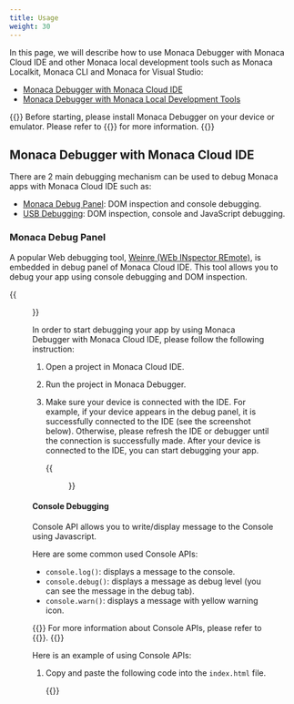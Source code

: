 ```yaml
---
title: Usage
weight: 30
---
```


In this page, we will describe how to use Monaca Debugger with Monaca
Cloud IDE and other Monaca local development tools such as Monaca
Localkit, Monaca CLI and Monaca for Visual Studio:

- [Monaca Debugger with Monaca Cloud IDE](#monaca-debugger-with-monaca-cloud-ide)
- [Monaca Debugger with Monaca Local Development Tools](#monaca-debugger-with-monaca-local-development-tools)

{{<note>}}
    Before starting, please install Monaca Debugger on your device or emulator. Please refer to {{<link href="../installation" title="How to Install Monaca Debugger">}} for more information.
{{</note>}}

##  Monaca Debugger with Monaca Cloud IDE

There are 2 main debugging mechanism can be used to debug Monaca apps
with Monaca Cloud IDE such as:

-   [Monaca Debug Panel](#debugger-debug-panel): DOM inspection and console debugging.
-   [USB Debugging](#debugger-usb-debug): DOM inspection, console and JavaScript debugging.

### <a name="debugger-debug-panel"></a> Monaca Debug Panel

A popular Web debugging tool, [Weinre (WEb INspector REmote)](https://people.apache.org/~pmuellr/weinre/docs/latest/), is
embedded in debug panel of Monaca Cloud IDE. This tool allows you to
debug your app using console debugging and DOM inspection.

{{<figure src="/images/debugger/manual/debug/1.png" title="Debug Panel inside Monaca Cloud IDE">}}

In order to start debugging your app by using Monaca Debugger with
Monaca Cloud IDE, please follow the following instruction:

1.  Open a project in Monaca Cloud IDE.
2.  Run the project in Monaca Debugger.
3.  Make sure your device is connected with the IDE. For example, if
    your device appears in the debug panel, it is successfully connected
    to the IDE (see the screenshot below). Otherwise, please refresh the
    IDE or debugger until the connection is successfully made. After
    your device is connected to the IDE, you can start debugging your
    app.

    {{<figure src="/images/debugger/manual/debug/2.png">}}

#### Console Debugging

Console API allows you to write/display message to the Console using
Javascript.

Here are some common used Console APIs:

-   `console.log()`: displays a message to the console.
-   `console.debug()`: displays a message as debug level (you can see
    the message in the debug tab).
-   `console.warn()`: displays a message with yellow warning icon.

{{<note>}}
    For more information about Console APIs, please refer to {{<link href="https://developer.chrome.com/devtools/docs/console-api" title="Console API references">}}.
{{</note>}}

Here is an example of using Console APIs:

1.  Copy and paste the following code into the `index.html` file.

    {{<highlight html>}}
<!DOCTYPE HTML>
<html>
    <head>
        <meta charset="utf-8">
        <meta name="viewport" content="width=device-width, height=device-height, initial-scale=1, maximum-scale=1, user-scalable=no">
        <script src="components/loader.js"></script>
        <link rel="stylesheet" href="components/loader.css">
        <link rel="stylesheet" href="css/style.css">
        <script>
            var a = 1;
            var b = 2;

            function debug(){
                var c = a + b;
                console.log("debug() function is executed!");
                console.log("executed! variable c is " + c);
            }

            debug();
        </script>
    </head>
    <body>
        <h1>Hello World!</h1>
    </body>
</html>
    {{</highlight>}}

2.  Save the code and connect Monaca Debugger with Monaca Cloud IDE. Run
    the project in Monaca Cloud IDE. Now you can see those messages in
    the debug panel in Monaca Cloud IDE and in the app log inside the
    Monaca Debugger.

    {{<figure src="/images/debugger/manual/debug/3.png" title="Debug Panel in Monaca Cloud IDE">}}
    {{<figure src="/images/debugger/manual/debug/6.png" title="App Log in Monaca Debugger" width="300">}}

3.  This debug panel also allows you to see the error log of your app as
    well.

    {{<figure src="/images/debugger/manual/debug/4.png">}}

#### DOM Inspection

DOM (Document Object Model) Inspection allows you to:

-   view DOM structure of the currently active page.
-   modify the DOM structure as well as CSS of the page with live
    update.

For more information, please refer to [DOM Inspection and Style Editing](https://developer.chrome.com/devtools/docs/dom-and-styles).

{{<figure src="/images/debugger/manual/debug/5.png" title="DOM Inspection inside Debug Panel">}}

### <a name="debugger-usb-debug"></a> USB Debugging

With USB debugging, you can:

-   Console debugging: uses console to diplay messages and set debugging
    sessions.
-   DOM inspection: views and modifies DOM structures with live updates.
-   JavaScript debugging: profiles JavaScript performance, sets
    breakpoint and execution control.

There are two ways to implement USB debugging depends on what kind of
device you use:

1.  If you are using iOS device, you can use [Safari Remote Debugging](#usb-debugging-ios).
2.  If you are using Android device, you can use [Chrome Remote Debugging](#usb-debugging-android).

#### <a name="usb-debugging-ios"></a> *Safari Remote Debugging (for iOS and Mac only)*

{{<note>}}
    You are required to do some setups before using USB debugging with Monaca. Please refer to {{<link href="#pre-debug-app" title="Prerequisite for USB Debugging with Monaca">}}.
{{</note>}}

1.  Connect your iOS device to your Mac via a USB cable.
2.  Run your Monaca project in your Monaca custom built debugger.
3.  Open Safari app and go to `Develop` menu. Your iOS device's name
    should be shown in the list. Then, you can select each available
    page of Monaca app from a submenu belonged to your device's name.

    {{<figure src="/images/debugger/manual/debug/9.png">}}

4.  Then, the Web Inspector window will appear. In this window, you can
    use timing HTTP requests, profiling JavaScript, manipulating the DOM
    tree, and more. In order to learn how to use Web Inspector, please
    refer to [Safari Web Inspector](https://developer.apple.com/library/ios/documentation/AppleApplications/Conceptual/Safari_Developer_Guide/Introduction/Introduction.html#//apple_ref/doc/uid/TP40007874).

    {{<figure src="/images/debugger/manual/debug/10.png">}}

#### <a name="usb-debugging-android"></a> <b>Chrome Remote Debugging (for Android with Google Chrome Browser)</b>

{{<note>}}
    You are required to do some setups before using USB debugging with Monaca. Please refer to {{<link href="#pre-debug-app" title="Prerequisite for USB Debugging with Monaca">}}.
{{</note>}}

1.  Connect your Android device to your PC via a USB cable.
2.  Run your Monaca project in Monaca Debugger.
3.  In Chrome address bar, enter `chrome://inspect/`.
4.  Then, the Devices page appears as shown below. Your connected
    Android device should be shown there. Click {{<guilabel name="inspect">}} belonged to your
    device.

    {{<figure src="/images/debugger/manual/debug/7.png">}}

5.  Then, the Chrome Inspection page should be appeared. Now you can
    start debugging your Monaca app. For more information, please refer
    to [How to Use Chrome DevTools](https://developer.chrome.com/devtools).

    {{<figure src="/images/debugger/manual/debug/8.png">}}

##  Monaca Debugger with Monaca Local Development Tools

Monaca local development tools are Monaca CLI, Monaca Localkit and
Monaca for Visual Studio.

### <a name="pre-debug-app"></a>  Prerequisite for USB Debugging with Monaca

<table class="small">
    <tr>
        <th width="15%">Platform</th>
        <th>iOS</th>
        <th>Android</th>
    </tr>
    <tr>
        <td><b>Monaca Debugger</b></td>
        <td><a href="../installation/debugger_ios/#custom-debugger-ios">Custom built Monaca Debugger only</a></td>
        <td>Either store version or custom built <a href="../installation/debugger_android/">Monaca Debugger</a></td>
    </tr>
    <tr>
        <td><b>Install Driver</b></td>
        <td>For Windows, please install iTunes to install the driver for iOS devices. For Mac OS X, necessary drivers should be already installed.</td>
        <td>For Windows, you need to check the device manufacturer to find the appropriate driver for the device. For Mac OS X, the system will automatically find the device without any installation.</td>
    </tr>
    <tr>
        <td><b>Enable USB Debug</b></td>
        <td>Enable Web Inspector in iOS device:
            <ul>
                <li>Go to <code>Settings ‣ Safari</code></li>
                <li>Scroll down and select <code>Advanced</code>.</li>
                <li>Switch on <code>Web Inspector</code>.</li>
            </ul>
        </td>
        <td>Enable USB debugging in Android device:
            <ul>
                <li>Go to <code>Settings ‣ More</code></li>
                <li>Select <code>Developer options</code>.</li>
                <li>Tick <code>USB Debugging</code>.</li>
            </ul>
        </td>
    </tr>
    <tr>
        <td><b>Trust Connection</b></td>
        <td>The connected device should display if you trust the host computer. Please trust the computer in order to get connected.</td>
        <td>The connected device should display if you trust the host computer. Please trust the computer in order to get connected.</td>
    </tr>
</table>

### USB Debugging with Monaca Local Development Tools

In order to start this debugging, please do as follows:

1.  Pair Monaca Debugger with the host PC (running Monaca local tool
    such as Monaca Localkit, Monaca CLI or Monaca for Visual Studio).
    You may want to refer to:

    -   [Pairing in Monaca Localkit](/en/products_guide/monaca_localkit/pairing_debugging)
    -   [Pairing in Monaca CLI](/en/products_guide/monaca_cli/pairing_debugging)
    -   [Pairing in Monaca for Visual Studio](/en/products_guide/monaca_vs/pairing_debugging)

2.  Choose a project to run.
3.  Click on the debugger menu as shown below:

    {{<figure src="/images/debugger/manual/debug/11.png" width="300">}}  

4.  Click the {{<guilabel name="Inspector">}} button to start the USB debugging.

    {{<figure src="/images/debugger/manual/debug/12.png" width="300">}}  

5.  The `Chrome DevTools`/`Safari Web Inspector` should be opened in the
    host PC; otherwise, please refer to [Inspector Isn’t Loaded](../troubleshooting/#troubleshoot-inspector). For
    more information, please refer to:

    - [How to Use Safari Web Inspector](https://developer.apple.com/library/safari/documentation/AppleApplications/Conceptual/Safari_Developer_Guide/Introduction/Introduction.html)
    - [How to Use Chrome DevTools](https://developer.chrome.com/devtools)

    {{<figure src="/images/debugger/manual/debug/13.png">}}  

See Also: 

- [Functionalities](../features)
- [Installation](../installation)
- [Debugger Troubleshooting Guide](../troubleshooting)

